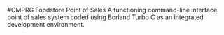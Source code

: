 #CMPRG Foodstore Point of Sales
A functioning command-line interface point of sales system coded using Borland Turbo C as an integrated development environment.

